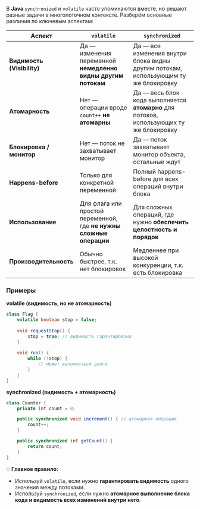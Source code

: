 В **Java** `synchronized` и `volatile` часто упоминаются вместе, но решают разные задачи в многопоточном контексте. Разберём основные различия по ключевым аспектам:

|Аспект|`volatile`|`synchronized`|
|---|---|---|
|**Видимость (Visibility)**|Да — изменения переменной **немедленно видны другим потокам**|Да — все изменения внутри блока видны другим потокам, использующим ту же блокировку|
|**Атомарность**|Нет — операции вроде `count++` **не атомарны**|Да — весь блок кода выполняется **атомарно** для потоков, использующих ту же блокировку|
|**Блокировка / монитор**|Нет — поток не захватывает монитор|Да — поток захватывает монитор объекта, остальные ждут|
|**Happens-before**|Только для конкретной переменной|Полный happens-before для всех операций внутри блока|
|**Использование**|Для флага или простой переменной, где **не нужны сложные операции**|Для сложных операций, где нужно **обеспечить целостность и порядок**|
|**Производительность**|Обычно быстрее, т.к. нет блокировок|Медленнее при высокой конкуренции, т.к. есть блокировка|
### Примеры
**volatile (видимость, но не атомарность)**
```java
class Flag {
    volatile boolean stop = false;
    
    void requestStop() {
        stop = true; // видимость гарантирована
    }
    
    void run() {
        while (!stop) {
            // может выполняться долго
        }
    }
}
```
**synchronized (видимость + атомарность)**
```java
class Counter {
    private int count = 0;

    public synchronized void increment() { // атомарная операция
        count++;
    }

    public synchronized int getCount() {
        return count;
    }
}
```
💡 **Главное правило:**
- Используй `volatile`, если нужно **гарантировать видимость** одного значения между потоками.
- Используй `synchronized`, если нужно **атомарное выполнение блока кода и видимость всех изменений внутри него**.